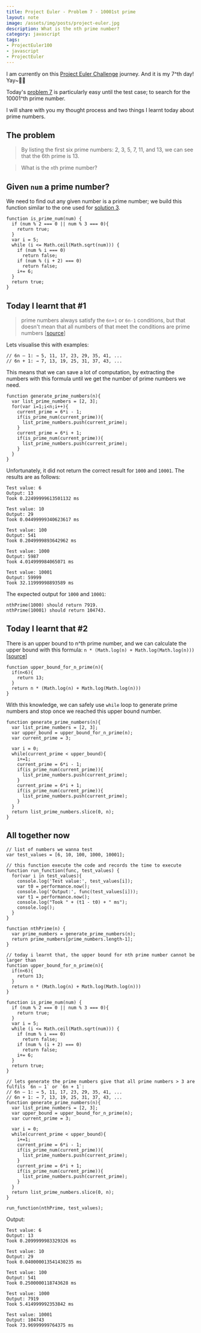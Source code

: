 ```yaml
---
title: Project Euler - Problem 7 - 10001st prime
layout: note
image: /assets/img/posts/project-euler.jpg
description: What is the nth prime number?
category: javascript
tags:
- ProjectEuler100
- javascript
- ProjectEuler
---
```


I am currently on this [Project Euler Challenge](https://projecteuler.net/) journey. And it is my 7^th day! Yay~💪🏻

Today's [problem 7](https://projecteuler.net/problem=7) is particularly easy until the test case; to search for the 10001^th prime number.

I will share with you my thought process and two things I learnt today about prime numbers.

## The problem
> By listing the first six prime numbers: 2, 3, 5, 7, 11, and 13, we can see that the 6th prime is 13.

> What is the `n`th prime number?

## Given `num` a prime number?

We need to find out any given number is a prime number; we build this function similar to the one used for [solution 3](https://jinglescode.github.io/javascript/2020/01/06/project-euler-problem-3/).
```
function is_prime_num(num) {
  if (num % 2 === 0 || num % 3 === 0){
    return true;
  }
  var i = 5;
  while (i <= Math.ceil(Math.sqrt(num))) {
    if (num % i === 0)
      return false;
    if (num % (i + 2) === 0)
      return false;
    i+= 6;
  }
  return true;
}
```

## Today I learnt that #1
> prime numbers always satisfy the `6n+1` or `6n-1` conditions, but that doesn't mean that all numbers of that meet the conditions are prime numbers [[source](https://www.quora.com/Why-do-prime-numbers-always-satisfy-the-6n+1-and-6n-1-conditions-Is-there-mathematical-logic-behind-it)]

Lets visualise this with examples:
```
// 6n – 1: → 5, 11, 17, 23, 29, 35, 41, ...
// 6n + 1: → 7, 13, 19, 25, 31, 37, 43, ...
```

This means that we can save a lot of computation, by extracting the numbers with this formula until we get the number of prime numbers we need.
```
function generate_prime_numbers(n){
  var list_prime_numbers = [2, 3];
  for(var i=1;i<n;i++){
    current_prime = 6*i - 1;
    if(is_prime_num(current_prime)){
      list_prime_numbers.push(current_prime);
    }
    current_prime = 6*i + 1;
    if(is_prime_num(current_prime)){
      list_prime_numbers.push(current_prime);
    }
  }
}
```

Unfortunately, it did not return the correct result for `1000` and `10001`. The results are as follows:
```
Test value: 6
Output: 13
Took 0.22499999613501132 ms

Test value: 10
Output: 29
Took 0.04499999340623617 ms

Test value: 100
Output: 541
Took 0.2049999893642962 ms

Test value: 1000
Output: 5987
Took 4.014999984065071 ms

Test value: 10001
Output: 59999
Took 32.11999998893589 ms
```

The expected output for `1000` and `10001`:
```
nthPrime(1000) should return 7919.
nthPrime(10001) should return 104743.
```

## Today I learnt that #2

There is an upper bound to n^th prime number, and we can calculate the upper bound with this formula: `n * (Math.log(n) + Math.log(Math.log(n)))` [[source](https://math.stackexchange.com/questions/1270814/bounds-for-n-th-prime)]
```
function upper_bound_for_n_prime(n){
  if(n<6){
    return 13;
  }
  return n * (Math.log(n) + Math.log(Math.log(n)))
}
```
With this knowledge, we can safely use `while` loop to generate prime numbers and stop once we reached this upper bound number.
```
function generate_prime_numbers(n){
  var list_prime_numbers = [2, 3];
  var upper_bound = upper_bound_for_n_prime(n);
  var current_prime = 3;

  var i = 0;
  while(current_prime < upper_bound){
    i+=1;
    current_prime = 6*i - 1;
    if(is_prime_num(current_prime)){
      list_prime_numbers.push(current_prime);
    }
    current_prime = 6*i + 1;
    if(is_prime_num(current_prime)){
      list_prime_numbers.push(current_prime);
    }
  }
  return list_prime_numbers.slice(0, n);
}
```

## All together now
```
// list of numbers we wanna test
var test_values = [6, 10, 100, 1000, 10001];

// this function execute the code and records the time to execute
function run_function(func, test_values) {
  for(var i in test_values){
    console.log('Test value:', test_values[i]);
    var t0 = performance.now();
    console.log('Output:', func(test_values[i]));
    var t1 = performance.now();
    console.log("Took " + (t1 - t0) + " ms");
    console.log();
  }
}

function nthPrime(n) {
  var prime_numbers = generate_prime_numbers(n);
  return prime_numbers[prime_numbers.length-1];
}

// today i learnt that, the upper bound for nth prime number cannot be larger than
function upper_bound_for_n_prime(n){
  if(n<6){
    return 13;
  }
  return n * (Math.log(n) + Math.log(Math.log(n)))
}

function is_prime_num(num) {
  if (num % 2 === 0 || num % 3 === 0){
    return true;
  }
  var i = 5;
  while (i <= Math.ceil(Math.sqrt(num))) {
    if (num % i === 0)
      return false;
    if (num % (i + 2) === 0)
      return false;
    i+= 6;
  }
  return true;
}

// lets generate the prime numbers give that all prime numbers > 3 are fulfils `6n – 1` or `6n + 1`:
// 6n – 1: → 5, 11, 17, 23, 29, 35, 41, ...
// 6n + 1: → 7, 13, 19, 25, 31, 37, 43, ...
function generate_prime_numbers(n){
  var list_prime_numbers = [2, 3];
  var upper_bound = upper_bound_for_n_prime(n);
  var current_prime = 3;

  var i = 0;
  while(current_prime < upper_bound){
    i+=1;
    current_prime = 6*i - 1;
    if(is_prime_num(current_prime)){
      list_prime_numbers.push(current_prime);
    }
    current_prime = 6*i + 1;
    if(is_prime_num(current_prime)){
      list_prime_numbers.push(current_prime);
    }
  }
  return list_prime_numbers.slice(0, n);
}

run_function(nthPrime, test_values);

```

Output:
```
Test value: 6
Output: 13
Took 0.2099999983329326 ms

Test value: 10
Output: 29
Took 0.040000013541430235 ms

Test value: 100
Output: 541
Took 0.2500000118743628 ms

Test value: 1000
Output: 7919
Took 5.414999992353842 ms

Test value: 10001
Output: 104743
Took 73.96999999764375 ms
```
